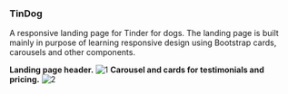 ### TinDog
A responsive landing page for Tinder for dogs.
The landing page is built mainly in purpose of learning responsive design using Bootstrap cards, carousels and other components.

**Landing page header.**
![1](https://user-images.githubusercontent.com/34137527/186484878-72f96454-2627-4429-91b7-a1155d983a06.PNG)
**Carousel and cards for testimonials and pricing.**
![2](https://user-images.githubusercontent.com/34137527/186484904-e18b9391-21ba-41ec-a2eb-36d5e2bc3eee.PNG)

